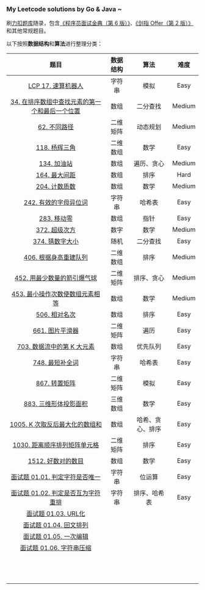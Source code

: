### My Leetcode solutions by Go & Java ~

刷[力扣题库](https://leetcode.cn/problemset/all/)随录，包含[《程序员面试金典（第 6 版）》](https://book.douban.com/subject/34813624/)、[《剑指 Offer（第 2 版）》](https://book.douban.com/subject/27008702/)和其他常规题目。

以下按照**数据结构**和**算法**进行整理分类：

|                             题目                             | 数据结构 |       算法       |  难度  |
| :----------------------------------------------------------: | :------: | :--------------: | :----: |
|  [LCP 17. 速算机器人](https://leetcode.cn/problems/nGK0Fy/)  |  字符串  |       模拟       |  Easy  |
| [34. 在排序数组中查找元素的第一个和最后一个位置](https://leetcode.cn/problems/find-first-and-last-position-of-element-in-sorted-array/) |   数组   |     二分查找     | Medium |
|  [62. 不同路径](https://leetcode.cn/problems/unique-paths/)  | 二维矩阵 |     动态规划     | Medium |
| [118. 杨辉三角](https://leetcode.cn/problems/pascals-triangle/) | 二维数组 |       数学       |  Easy  |
|   [134. 加油站](https://leetcode.cn/problems/gas-station/)   |   数组   |    遍历、贪心    | Medium |
|  [164. 最大间距](https://leetcode.cn/problems/maximum-gap/)  |   数组   |       排序       |  Hard  |
| [204. 计数质数](https://leetcode.cn/problems/count-primes/)  |   数组   |       数学       | Medium |
| [242. 有效的字母异位词](https://leetcode.cn/problems/valid-anagram/) |  字符串  |      哈希表      |  Easy  |
|   [283. 移动零](https://leetcode.cn/problems/move-zeroes/)   |   数组   |       指针       |  Easy  |
|   [372. 超级次方](https://leetcode.cn/problems/super-pow/)   |   数字   |       数学       | Medium |
| [374. 猜数字大小](https://leetcode.cn/problems/guess-number-higher-or-lower/) |   随机   |     二分查找     |  Easy  |
| [406. 根据身高重建队列](https://leetcode.cn/problems/queue-reconstruction-by-height/) | 二维数组 |       排序       | Medium |
| [452. 用最少数量的箭引爆气球](https://leetcode.cn/problems/minimum-number-of-arrows-to-burst-balloons/) | 二维矩阵 |    排序、贪心    | Medium |
| [453. 最小操作次数使数组元素相等](https://leetcode.cn/problems/minimum-moves-to-equal-array-elements/) |   数组   |       数学       | Medium |
| [506. 相对名次](https://leetcode.cn/problems/relative-ranks/) |   数组   |       排序       |  Easy  |
| [661. 图片平滑器](https://leetcode.cn/problems/image-smoother/) | 二维矩阵 |       遍历       |  Easy  |
| [703. 数据流中的第 K 大元素](https://leetcode.cn/problems/kth-largest-element-in-a-stream/) |   数组   |     优先队列     |  Easy  |
| [748. 最短补全词](https://leetcode.cn/problems/shortest-completing-word/) |  字符串  |      哈希表      |  Easy  |
| [867. 转置矩阵](https://leetcode.cn/problems/transpose-matrix/) | 二维矩阵 |       模拟       |  Easy  |
| [883. 三维形体投影面积](https://leetcode.cn/problems/projection-area-of-3d-shapes/) | 三维数组 |       数学       |  Easy  |
| [1005. K 次取反后最大化的数组和](https://leetcode.cn/problems/maximize-sum-of-array-after-k-negations/) |   数组   | 哈希、贪心、排序 |  Easy  |
| [1030. 距离顺序排列矩阵单元格](https://leetcode.cn/problems/matrix-cells-in-distance-order/) | 二维矩阵 |       排序       |  Easy  |
| [1512. 好数对的数目](https://leetcode.cn/problems/number-of-good-pairs/) |   数组   |       数学       |  Easy  |
| [面试题 01.01. 判定字符是否唯一](https://leetcode.cn/problems/is-unique-lcci/) |  字符串  |      位运算      |  Easy  |
| [面试题 01.02. 判定是否互为字符重排](https://leetcode.cn/problems/check-permutation-lcci/) |  字符串  |   排序、哈希表   |  Easy  |
| [面试题 01.03. URL化](https://leetcode.cn/problems/string-to-url-lcci/) |          |                  |        |
| [面试题 01.04. 回文排列](https://leetcode.cn/problems/palindrome-permutation-lcci/) |          |                  |        |
| [面试题 01.05. 一次编辑](https://leetcode.cn/problems/one-away-lcci/) |          |                  |        |
| [面试题 01.06. 字符串压缩](https://leetcode.cn/problems/compress-string-lcci/) |          |                  |        |
|                                                              |          |                  |        |
|                                                              |          |                  |        |
|                                                              |          |                  |        |
|                                                              |          |                  |        |
|                                                              |          |                  |        |
|                                                              |          |                  |        |
|                                                              |          |                  |        |
|                                                              |          |                  |        |
|                                                              |          |                  |        |
|                                                              |          |                  |        |
|                                                              |          |                  |        |
|                                                              |          |                  |        |
|                                                              |          |                  |        |

